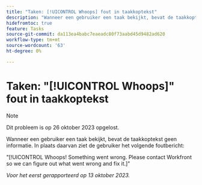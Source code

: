```yaml
---
title: "Taken: [!UICONTROL Whoops] fout in taakkoptekst"
description: "Wanneer een gebruiker een taak bekijkt, bevat de taakkoptekst geen informatie. In plaats daarvan ziet de gebruiker een bericht."
hidefromtoc: true
feature: Tasks
source-git-commit: da113ea4babc7eaeadc80f73aabd45d9482ad620
workflow-type: tm+mt
source-wordcount: '63'
ht-degree: 0%

---
```



# Taken: &quot;[!UICONTROL Whoops]&quot; fout in taakkoptekst

>[!NOTE]
>
>Dit probleem is op 26 oktober 2023 opgelost.

Wanneer een gebruiker een taak bekijkt, bevat de taakkoptekst geen informatie. In plaats daarvan ziet de gebruiker het volgende foutbericht:

&quot;[!UICONTROL Whoops! Something went wrong. Please contact Workfront so we can figure out what went wrong and fix it.]&quot;


_Voor het eerst gerapporteerd op 13 oktober 2023._
